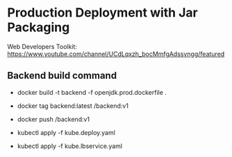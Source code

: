 # Production Deployment with Jar Packaging

Web Developers Toolkit: https://www.youtube.com/channel/UCdLqxzh_bocMmfgAdssvngg/featured

## Backend build command
* docker build -t backend -f openjdk.prod.dockerfile .
* docker tag backend:latest <repo-tag>/backend:v1
* docker push <repo-tag>/backend:v1

* kubectl apply -f kube.deploy.yaml
* kubectl apply -f kube.lbservice.yaml
